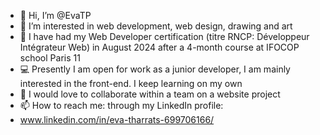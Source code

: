 - 👋 Hi, I’m @EvaTP
- 👀 I’m interested in web development, web design, drawing and art
- 🌱 I have had my Web Developer certification (titre RNCP: Développeur Intégrateur Web) in August 2024 after a 4-month course at IFOCOP school Paris 11
- 💻 Presently I am open for work as a junior developer, I am mainly interested in the front-end. I keep learning on my own
- 💞️ I would love to collaborate within a team on a website project
- 📫 How to reach me: through my LinkedIn profile:
- www.linkedin.com/in/eva-tharrats-699706166/

<!---
EvaTP/EvaTP is a ✨ special ✨ repository because its `README.md` (this file) appears on your GitHub profile.
You can click the Preview link to take a look at your changes.
--->
